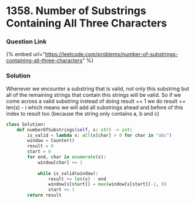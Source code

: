 # 1358. Number of Substrings Containing All Three Characters

### Question Link

{% embed url="https://leetcode.com/problems/number-of-substrings-containing-all-three-characters" %}

### Solution

Whenever we encounter a substring that is valid, not only this substring but all of the remaining strings that contain this strings will be valid. So if we come across a valid substring instead of doing result += 1 we do result += len(s) - i which means we will add all substrings ahead and before of this index to result too (because the string only contains a, b and c)

```python
class Solution:
    def numberOfSubstrings(self, s: str) -> int:
        is_valid = lambda x: all(x[char] > 0 for char in "abc")
        window = Counter()
        result = 0
        start = 0
        for end, char in enumerate(s):
            window[char] += 1
            
            while is_valid(window):
                result += len(s) - end
                window[s[start]] = max(window[s[start]]-1, 0)
                start += 1
        return result
```
